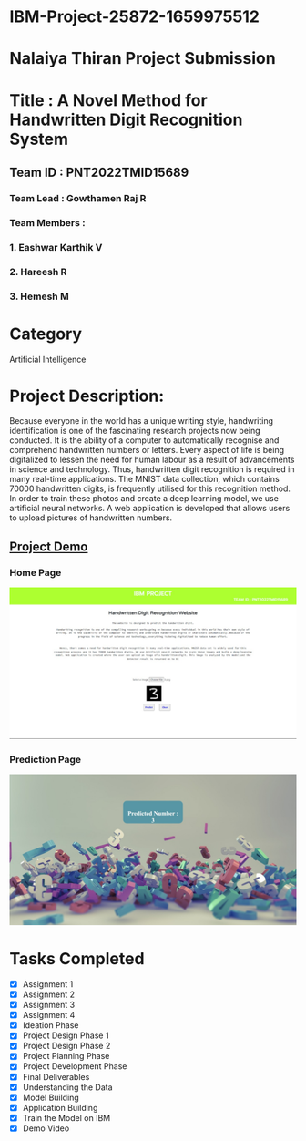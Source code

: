 # IBM-Project-25872-1659975512

# Nalaiya Thiran Project Submission

# Title : A Novel Method for Handwritten Digit Recognition System

## Team ID : PNT2022TMID15689

### Team Lead : Gowthamen Raj R

### Team Members : 

### 1. Eashwar Karthik V
### 2. Hareesh R
### 3. Hemesh M


# Category
Artificial Intelligence
# Project Description:

Because everyone in the world has a unique writing style, handwriting identification is one of the fascinating research projects now being conducted. It is the ability of a computer to automatically recognise and comprehend handwritten numbers or letters. Every aspect of life is being digitalized to lessen the need for human labour as a result of advancements in science and technology. Thus, handwritten digit recognition is required in many real-time applications. The MNIST data collection, which contains 70000 handwritten digits, is frequently utilised for this recognition method. In order to train these photos and create a deep learning model, we use artificial neural networks. A web application is developed that allows users to upload pictures of handwritten numbers. 



## [Project Demo](https://drive.google.com/file/d/1-ukrYLSnJMtknq32et0c8kP9b4JtFvAY/view?usp=share_link)


### Home Page
![Demo Front page](https://github.com/IBM-EPBL/IBM-Project-25872-1659975512/blob/main/Final%20Deliverables/Static/images/WhatsApp%20Image%202022-11-17%20at%2012.08.56%20PM.jpeg)


### Prediction Page
![Result Page](https://github.com/IBM-EPBL/IBM-Project-25872-1659975512/blob/main/Final%20Deliverables/Static/images/WhatsApp%20Image%202022-11-17%20at%2012.11.47%20PM.jpeg)


# Tasks Completed

- [x] Assignment 1
- [x] Assignment 2
- [x] Assignment 3
- [x] Assignment 4
- [x] Ideation Phase
- [x] Project Design Phase 1
- [x] Project Design Phase 2
- [x] Project Planning Phase
- [x] Project Development Phase
- [x] Final Deliverables
- [x] Understanding the Data
- [x] Model Building
- [x] Application Building
- [x] Train the Model on IBM
- [x] Demo Video